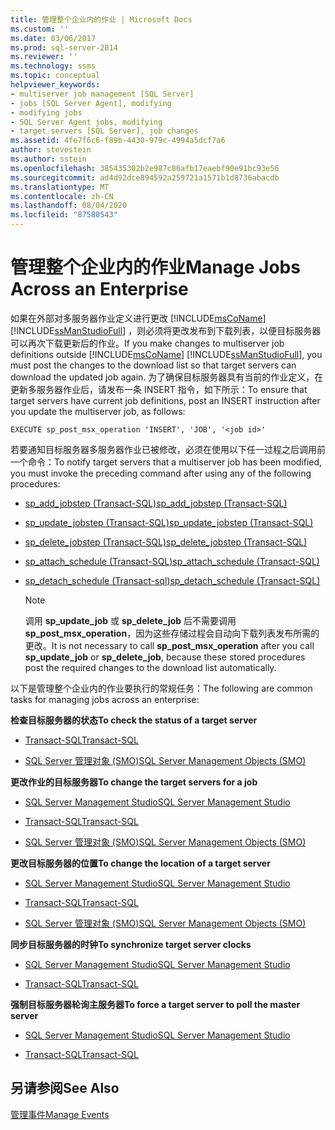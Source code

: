 ```yaml
---
title: 管理整个企业内的作业 | Microsoft Docs
ms.custom: ''
ms.date: 03/06/2017
ms.prod: sql-server-2014
ms.reviewer: ''
ms.technology: ssms
ms.topic: conceptual
helpviewer_keywords:
- multiserver job management [SQL Server]
- jobs [SQL Server Agent], modifying
- modifying jobs
- SQL Server Agent jobs, modifying
- target servers [SQL Server], job changes
ms.assetid: 4fe7f6c6-f89b-4430-979c-4994a5dcf7a6
author: stevestein
ms.author: sstein
ms.openlocfilehash: 385435302b2e987c86afb17eaebf90e91bc93e56
ms.sourcegitcommit: ad4d92dce894592a259721a1571b1d8736abacdb
ms.translationtype: MT
ms.contentlocale: zh-CN
ms.lasthandoff: 08/04/2020
ms.locfileid: "87580543"
---
```

# <a name="manage-jobs-across-an-enterprise"></a><span data-ttu-id="13126-102">管理整个企业内的作业</span><span class="sxs-lookup"><span data-stu-id="13126-102">Manage Jobs Across an Enterprise</span></span>
  <span data-ttu-id="13126-103">如果在外部对多服务器作业定义进行更改 [!INCLUDE[msCoName](../../includes/msconame-md.md)] [!INCLUDE[ssManStudioFull](../../includes/ssmanstudiofull-md.md)] ，则必须将更改发布到下载列表，以便目标服务器可以再次下载更新后的作业。</span><span class="sxs-lookup"><span data-stu-id="13126-103">If you make changes to multiserver job definitions outside [!INCLUDE[msCoName](../../includes/msconame-md.md)] [!INCLUDE[ssManStudioFull](../../includes/ssmanstudiofull-md.md)], you must post the changes to the download list so that target servers can download the updated job again.</span></span> <span data-ttu-id="13126-104">为了确保目标服务器具有当前的作业定义，在更新多服务器作业后，请发布一条 INSERT 指令，如下所示：</span><span class="sxs-lookup"><span data-stu-id="13126-104">To ensure that target servers have current job definitions, post an INSERT instruction after you update the multiserver job, as follows:</span></span>  
  
```  
EXECUTE sp_post_msx_operation 'INSERT', 'JOB', '<job id>'  
```  
  
 <span data-ttu-id="13126-105">若要通知目标服务器多服务器作业已被修改，必须在使用以下任一过程之后调用前一个命令：</span><span class="sxs-lookup"><span data-stu-id="13126-105">To notify target servers that a multiserver job has been modified, you must invoke the preceding command after using any of the following procedures:</span></span>  
  
-   [<span data-ttu-id="13126-106">sp_add_jobstep (Transact-SQL)</span><span class="sxs-lookup"><span data-stu-id="13126-106">sp_add_jobstep (Transact-SQL)</span></span>](/sql/relational-databases/system-stored-procedures/sp-add-jobstep-transact-sql)  
  
-   [<span data-ttu-id="13126-107">sp_update_jobstep (Transact-SQL)</span><span class="sxs-lookup"><span data-stu-id="13126-107">sp_update_jobstep (Transact-SQL)</span></span>](/sql/relational-databases/system-stored-procedures/sp-update-jobstep-transact-sql)  
  
-   [<span data-ttu-id="13126-108">sp_delete_jobstep (Transact-SQL)</span><span class="sxs-lookup"><span data-stu-id="13126-108">sp_delete_jobstep (Transact-SQL)</span></span>](/sql/relational-databases/system-stored-procedures/sp-delete-jobstep-transact-sql)  
  
-   [<span data-ttu-id="13126-109">sp_attach_schedule (Transact-SQL)</span><span class="sxs-lookup"><span data-stu-id="13126-109">sp_attach_schedule &#40;Transact-SQL&#41;</span></span>](/sql/relational-databases/system-stored-procedures/sp-attach-schedule-transact-sql)  
  
-   [<span data-ttu-id="13126-110">sp_detach_schedule &#40;Transact-sql&#41;</span><span class="sxs-lookup"><span data-stu-id="13126-110">sp_detach_schedule &#40;Transact-SQL&#41;</span></span>](/sql/relational-databases/system-stored-procedures/sp-detach-schedule-transact-sql)  
  
    > [!NOTE]  
    >  <span data-ttu-id="13126-111">调用 **sp_update_job** 或 **sp_delete_job** 后不需要调用 **sp_post_msx_operation**，因为这些存储过程会自动向下载列表发布所需的更改。</span><span class="sxs-lookup"><span data-stu-id="13126-111">It is not necessary to call **sp_post_msx_operation** after you call **sp_update_job** or **sp_delete_job**, because these stored procedures post the required changes to the download list automatically.</span></span>  
  
 <span data-ttu-id="13126-112">以下是管理整个企业内的作业要执行的常规任务：</span><span class="sxs-lookup"><span data-stu-id="13126-112">The following are common tasks for managing jobs across an enterprise:</span></span>  
  
 <span data-ttu-id="13126-113">**检查目标服务器的状态**</span><span class="sxs-lookup"><span data-stu-id="13126-113">**To check the status of a target server**</span></span>  
  
-   [<span data-ttu-id="13126-114">Transact-SQL</span><span class="sxs-lookup"><span data-stu-id="13126-114">Transact-SQL</span></span>](/sql/relational-databases/system-stored-procedures/sp-help-targetserver-transact-sql)  
  
-   [<span data-ttu-id="13126-115">SQL Server 管理对象 (SMO)</span><span class="sxs-lookup"><span data-stu-id="13126-115">SQL Server Management Objects (SMO)</span></span>](../../relational-databases/server-management-objects-smo/sql-server-management-objects-smo-programming-guide.md)  
  
 <span data-ttu-id="13126-116">**更改作业的目标服务器**</span><span class="sxs-lookup"><span data-stu-id="13126-116">**To change the target servers for a job**</span></span>  
  
-   [<span data-ttu-id="13126-117">SQL Server Management Studio</span><span class="sxs-lookup"><span data-stu-id="13126-117">SQL Server Management Studio</span></span>](modify-the-target-servers-for-a-job.md)  
  
-   [<span data-ttu-id="13126-118">Transact-SQL</span><span class="sxs-lookup"><span data-stu-id="13126-118">Transact-SQL</span></span>](/sql/relational-databases/system-stored-procedures/sp-add-jobserver-transact-sql)  
  
-   [<span data-ttu-id="13126-119">SQL Server 管理对象 (SMO)</span><span class="sxs-lookup"><span data-stu-id="13126-119">SQL Server Management Objects (SMO)</span></span>](../../relational-databases/server-management-objects-smo/sql-server-management-objects-smo-programming-guide.md)  
  
 <span data-ttu-id="13126-120">**更改目标服务器的位置**</span><span class="sxs-lookup"><span data-stu-id="13126-120">**To change the location of a target server**</span></span>  
  
-   [<span data-ttu-id="13126-121">SQL Server Management Studio</span><span class="sxs-lookup"><span data-stu-id="13126-121">SQL Server Management Studio</span></span>](../sql-server-management-studio-ssms.md)  
  
-   [<span data-ttu-id="13126-122">Transact-SQL</span><span class="sxs-lookup"><span data-stu-id="13126-122">Transact-SQL</span></span>](/sql/relational-databases/system-stored-procedures/sp-msx-enlist-transact-sql)  
  
-   [<span data-ttu-id="13126-123">SQL Server 管理对象 (SMO)</span><span class="sxs-lookup"><span data-stu-id="13126-123">SQL Server Management Objects (SMO)</span></span>](../../relational-databases/server-management-objects-smo/sql-server-management-objects-smo-programming-guide.md)  
  
 <span data-ttu-id="13126-124">**同步目标服务器的时钟**</span><span class="sxs-lookup"><span data-stu-id="13126-124">**To synchronize target server clocks**</span></span>  
  
-   [<span data-ttu-id="13126-125">SQL Server Management Studio</span><span class="sxs-lookup"><span data-stu-id="13126-125">SQL Server Management Studio</span></span>](synchronize-target-server-clocks-sql-server-management-studio.md)  
  
-   [<span data-ttu-id="13126-126">Transact-SQL</span><span class="sxs-lookup"><span data-stu-id="13126-126">Transact-SQL</span></span>](/sql/relational-databases/system-stored-procedures/sp-resync-targetserver-transact-sql)  
  
 <span data-ttu-id="13126-127">**强制目标服务器轮询主服务器**</span><span class="sxs-lookup"><span data-stu-id="13126-127">**To force a target server to poll the master server**</span></span>  
  
-   [<span data-ttu-id="13126-128">SQL Server Management Studio</span><span class="sxs-lookup"><span data-stu-id="13126-128">SQL Server Management Studio</span></span>](force-a-target-server-to-poll-the-master-server.md)  
  
-   [<span data-ttu-id="13126-129">Transact-SQL</span><span class="sxs-lookup"><span data-stu-id="13126-129">Transact-SQL</span></span>](/sql/relational-databases/system-stored-procedures/sp-post-msx-operation-transact-sql)  
  
## <a name="see-also"></a><span data-ttu-id="13126-130">另请参阅</span><span class="sxs-lookup"><span data-stu-id="13126-130">See Also</span></span>  
 [<span data-ttu-id="13126-131">管理事件</span><span class="sxs-lookup"><span data-stu-id="13126-131">Manage Events</span></span>](manage-events.md)  
  
  
